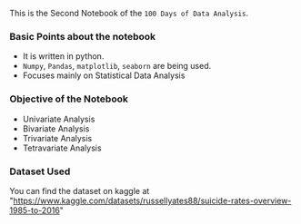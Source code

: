 This is the Second Notebook of the `100 Days of Data Analysis`.

### Basic Points about the notebook
- It is written in python.
- `Numpy`, `Pandas`, `matplotlib`, `seaborn` are being used.
- Focuses mainly on Statistical Data Analysis

### Objective of the Notebook
- Univariate Analysis
- Bivariate Analysis
- Trivariate Analysis
- Tetravariate Analysis

### Dataset Used
You can find the dataset on kaggle at "https://www.kaggle.com/datasets/russellyates88/suicide-rates-overview-1985-to-2016"
